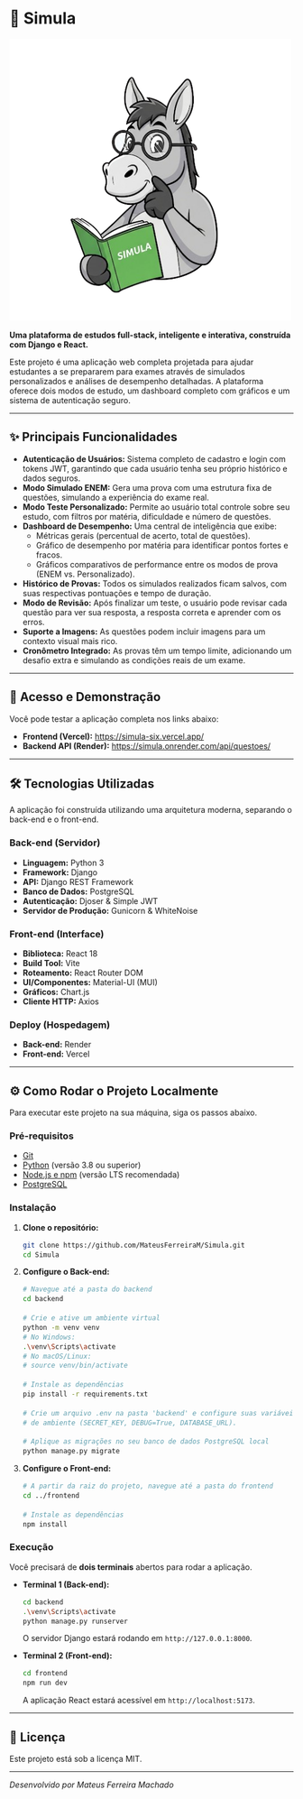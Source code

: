 # 🧠 Simula

![Logo do Simula](frontend/src/assets/logo-simula.png)

**Uma plataforma de estudos full-stack, inteligente e interativa, construída com Django e React.**

Este projeto é uma aplicação web completa projetada para ajudar estudantes a se prepararem para exames através de simulados personalizados e análises de desempenho detalhadas. A plataforma oferece dois modos de estudo, um dashboard completo com gráficos e um sistema de autenticação seguro.

---

## ✨ Principais Funcionalidades

- **Autenticação de Usuários:** Sistema completo de cadastro e login com tokens JWT, garantindo que cada usuário tenha seu próprio histórico e dados seguros.
- **Modo Simulado ENEM:** Gera uma prova com uma estrutura fixa de questões, simulando a experiência do exame real.
- **Modo Teste Personalizado:** Permite ao usuário total controle sobre seu estudo, com filtros por matéria, dificuldade e número de questões.
- **Dashboard de Desempenho:** Uma central de inteligência que exibe:
    - Métricas gerais (percentual de acerto, total de questões).
    - Gráfico de desempenho por matéria para identificar pontos fortes e fracos.
    - Gráficos comparativos de performance entre os modos de prova (ENEM vs. Personalizado).
- **Histórico de Provas:** Todos os simulados realizados ficam salvos, com suas respectivas pontuações e tempo de duração.
- **Modo de Revisão:** Após finalizar um teste, o usuário pode revisar cada questão para ver sua resposta, a resposta correta e aprender com os erros.
- **Suporte a Imagens:** As questões podem incluir imagens para um contexto visual mais rico.
- **Cronômetro Integrado:** As provas têm um tempo limite, adicionando um desafio extra e simulando as condições reais de um exame.

---

## 🚀 Acesso e Demonstração

Você pode testar a aplicação completa nos links abaixo:

- **Frontend (Vercel):** https://simula-six.vercel.app/
- **Backend API (Render):** https://simula.onrender.com/api/questoes/

---

## 🛠️ Tecnologias Utilizadas

A aplicação foi construída utilizando uma arquitetura moderna, separando o back-end e o front-end.

### **Back-end (Servidor)**
- **Linguagem:** Python 3
- **Framework:** Django
- **API:** Django REST Framework
- **Banco de Dados:** PostgreSQL
- **Autenticação:** Djoser & Simple JWT
- **Servidor de Produção:** Gunicorn & WhiteNoise

### **Front-end (Interface)**
- **Biblioteca:** React 18
- **Build Tool:** Vite
- **Roteamento:** React Router DOM
- **UI/Componentes:** Material-UI (MUI)
- **Gráficos:** Chart.js
- **Cliente HTTP:** Axios

### **Deploy (Hospedagem)**
- **Back-end:** Render
- **Front-end:** Vercel

---

## ⚙️ Como Rodar o Projeto Localmente

Para executar este projeto na sua máquina, siga os passos abaixo.

### **Pré-requisitos**
- [Git](https://git-scm.com/)
- [Python](https://www.python.org/downloads/) (versão 3.8 ou superior)
- [Node.js e npm](https://nodejs.org/en/) (versão LTS recomendada)
- [PostgreSQL](https://www.postgresql.org/download/)

### **Instalação**

1.  **Clone o repositório:**
    ```bash
    git clone https://github.com/MateusFerreiraM/Simula.git
    cd Simula
    ```

2.  **Configure o Back-end:**
    ```bash
    # Navegue até a pasta do backend
    cd backend

    # Crie e ative um ambiente virtual
    python -m venv venv
    # No Windows:
    .\venv\Scripts\activate
    # No macOS/Linux:
    # source venv/bin/activate

    # Instale as dependências
    pip install -r requirements.txt

    # Crie um arquivo .env na pasta 'backend' e configure suas variáveis
    # de ambiente (SECRET_KEY, DEBUG=True, DATABASE_URL).

    # Aplique as migrações no seu banco de dados PostgreSQL local
    python manage.py migrate
    ```

3.  **Configure o Front-end:**
    ```bash
    # A partir da raiz do projeto, navegue até a pasta do frontend
    cd ../frontend

    # Instale as dependências
    npm install
    ```

### **Execução**

Você precisará de **dois terminais** abertos para rodar a aplicação.

-   **Terminal 1 (Back-end):**
    ```bash
    cd backend
    .\venv\Scripts\activate
    python manage.py runserver
    ```
    O servidor Django estará rodando em `http://127.0.0.1:8000`.

-   **Terminal 2 (Front-end):**
    ```bash
    cd frontend
    npm run dev
    ```
    A aplicação React estará acessível em `http://localhost:5173`.

---

## 📄 Licença

Este projeto está sob a licença MIT.

---

*Desenvolvido por Mateus Ferreira Machado*